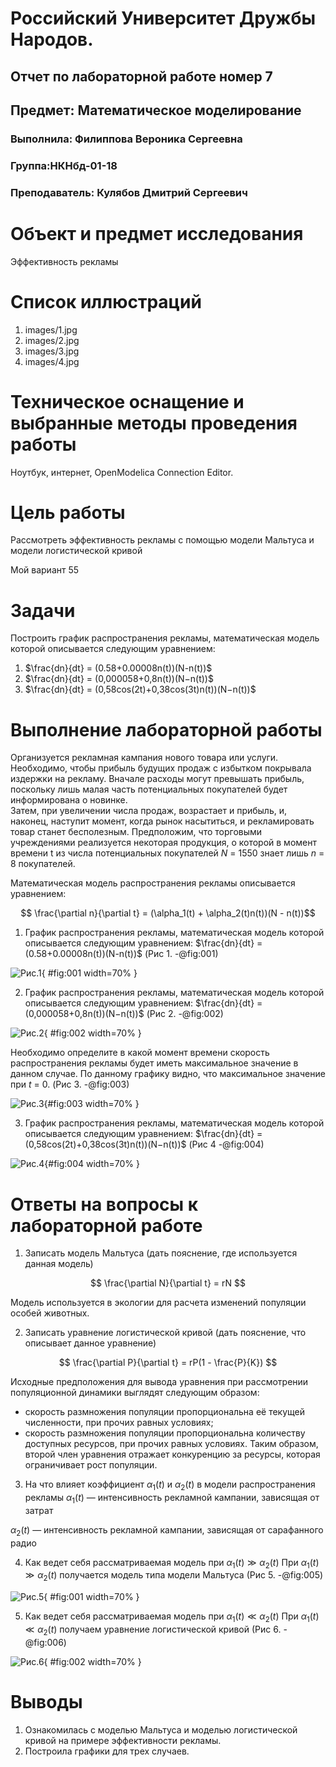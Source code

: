 # Российский Университет Дружбы Народов.

## Отчет по лабораторной работе номер 7

## Предмет: Математическое моделирование

### Выполнила: Филиппова Вероника Сергеевна

### Группа:НКНбд-01-18

### Преподаватель: Кулябов Дмитрий Сергеевич

# Объект и предмет исследования

Эффективность рекламы

# Cписок иллюстраций

1.  images/1.jpg
2.  images/2.jpg
3.  images/3.jpg
4.  images/4.jpg

# Техническое оснащение и выбранные методы проведения работы

Ноутбук, интернет, OpenModelica Connection Editor.

# Цель работы

Рассмотреть эффективность рекламы с помощью модели Мальтуса и модели логистической кривой

Мой вариант 55

# Задачи

Построить график распространения рекламы, математическая модель которой описывается следующим уравнением:

1. $\frac{dn}{dt} = (0.58+0.00008n(t))(N-n(t))$
2. $\frac{dn}{dt} = (0,000058+0,8n(t))(N−n(t))$
3. $\frac{dn}{dt} = (0,58cos⁡(2t)+0,38cos(3t)n(t))(N−n(t))$


# Выполнение лабораторной работы

Организуется рекламная кампания нового товара или  услуги.  Необходимо, чтобы  прибыль  будущих  продаж  с  избытком  покрывала  издержки  на  рекламу. 
Вначале  расходы  могут  превышать  прибыль,  поскольку  лишь  малая  часть потенциальных покупателей  будет  информирована  о  новинке.  
Затем,  при увеличении  числа  продаж,  возрастает  и  прибыль,  и,  наконец,  наступит  момент, когда рынок насытиться, и рекламировать товар станет бесполезным.
Предположим,  что  торговыми  учреждениями  реализуется  некоторая продукция, о которой в момент времени t из числа потенциальных покупателей $N$ = 1550 знает лишь $n$ = 8 покупателей. 

Математическая модель распространения рекламы описывается уравнением:

$$ \frac{\partial n}{\partial t} = (\alpha_1(t) + \alpha_2(t)n(t))(N - n(t))$$


1. График распространения рекламы, математическая модель которой описывается следующим уравнением:  $\frac{dn}{dt} = (0.58+0.00008n(t))(N-n(t))$ (Рис 1. -@fig:001)

![Рис.1](https://github.com/vsfilippova/Lab07MathMod/blob/main/images/1.jpg){ #fig:001 width=70% }

2. График распространения рекламы, математическая модель которой описывается следующим уравнением: $\frac{dn}{dt} = (0,000058+0,8n(t))(N−n(t))$ (Рис 2. -@fig:002)

![Рис.2](https://github.com/vsfilippova/Lab07MathMod/blob/main/images/2.jpg){ #fig:002 width=70% }

Необходимо определите в какой момент времени скорость распространения рекламы будет иметь максимальное значение в данном случае. По данному графику видно, что максимальное значение при $t$ = 0. (Рис 3. -@fig:003)

![Рис.3](https://github.com/vsfilippova/Lab07MathMod/blob/main/images/3.jpg){#fig:003 width=70%  }

3. График распространения рекламы, математическая модель которой описывается следующим уравнением: $\frac{dn}{dt} = (0,58cos⁡(2t)+0,38cos(3t)n(t))(N−n(t))$ (Рис 4 -@fig:004)

![Рис.4](https://github.com/vsfilippova/Lab07MathMod/blob/main/images/4.jpg){#fig:004 width=70%  }

# Ответы на вопросы к лабораторной работе
1. Записать модель Мальтуса (дать пояснение, где используется данная модель)

$$ \frac{\partial N}{\partial t} = rN $$

Модель используется в экологии для расчета изменений популяции особей животных.

2. Записать уравнение логистической кривой (дать пояснение, что описывает данное уравнение)

$$ \frac{\partial P}{\partial t} = rP(1 - \frac{P}{K}) $$

Исходные предположения для вывода уравнения при рассмотрении популяционной динамики выглядят следующим образом:

- скорость размножения популяции пропорциональна её текущей численности, при прочих равных условиях;
- скорость размножения популяции пропорциональна количеству доступных ресурсов, при прочих равных условиях. Таким образом, второй член уравнения отражает конкуренцию за ресурсы, которая ограничивает рост популяции.

3. На что влияет коэффициент $\alpha_1(t)$ и $\alpha_2(t)$ в модели распространения рекламы
$\alpha_1(t)$ — интенсивность рекламной кампании, зависящая от затрат

$\alpha_2(t)$ — интенсивность рекламной кампании, зависящая от сарафанного радио

4. Как ведет себя рассматриваемая модель при $\alpha_1(t) \gg \alpha_2(t)$
При $\alpha_1(t) \gg \alpha_2(t)$ получается модель типа модели Мальтуса (Рис 5. -@fig:005)

![Рис.5](https://github.com/vsfilippova/Lab07MathMod/blob/main/images/1.jpg){ #fig:001 width=70% }

5. Как ведет себя рассматриваемая модель при $\alpha_1(t) \ll \alpha_2(t)$
При $\alpha_1(t) \ll \alpha_2(t)$ получаем уравнение логистической кривой (Рис 6. -@fig:006)

![Рис.6](https://github.com/vsfilippova/Lab07MathMod/blob/main/images/2.jpg){ #fig:002 width=70% }

# Выводы

1. Ознакомилась с моделью Мальтуса и моделью логистической кривой на примере эффективности рекламы. 
2. Построила графики для трех случаев.


